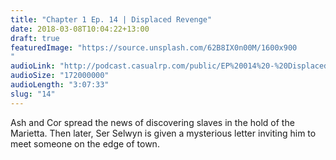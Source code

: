 ```yaml
---
title: "Chapter 1 Ep. 14 | Displaced Revenge"
date: 2018-03-08T10:04:22+13:00
draft: true
featuredImage: "https://source.unsplash.com/62B8IX0n00M/1600x900
"
audioLink: "http://podcast.casualrp.com/public/EP%20014%20-%20Displaced%20Revenge.mp3"
audioSize: "172000000"
audioLength: "3:07:33"
slug: "14"
---
```


Ash and Cor spread the news of discovering slaves in the hold of the Marietta. Then later, Ser Selwyn is given a mysterious letter inviting him to meet someone on the edge of town.
